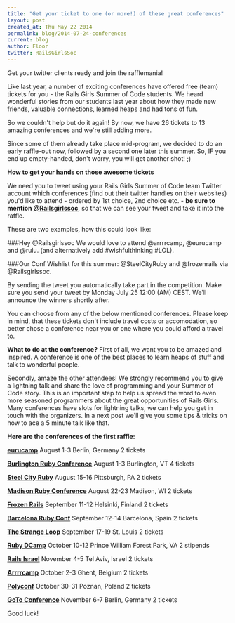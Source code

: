 ```yaml
---
title: "Get your ticket to one (or more!) of these great conferences"
layout: post
created_at: Thu May 22 2014
permalink: blog/2014-07-24-conferences
current: blog
author: Floor
twitter: RailsGirlsSoc
---
```


Get your twitter clients ready and join the rafflemania! 

Like last year, a number of exciting conferences have offered free (team) tickets for you - the Rails Girls Summer of Code students. We heard wonderful stories from our students last year about how they made new friends, valuable connections, learned heaps and had tons of fun. 

So we couldn't help but do it again! By now, we have 26 tickets to 13 amazing conferences and we're still adding more. 

Since some of them already take place mid-program, we decided to do an early raffle-out now, followed by a second one later this summer. So, IF you end up empty-handed, don't worry, you will get another shot! ;)

**How to get your hands on those awesome tickets**

We need you to tweet using your Rails Girls Summer of Code team Twitter account which conferences (find out their twitter handles on their websites) you'd like to attend - ordered by 1st choice, 2nd choice etc. - **be sure to mention [@Railsgirlssoc](http://twitter.com/railsgirlssoc)**, so that we can see your tweet and take it into the raffle. 

These are two examples, how this could look like:

###Hey @Railsgirlssoc We would love to attend @arrrrcamp, @eurucamp and @rulu. 
(and alternatively add #wishfulthinking #LOL). 


###Our Conf Wishlist for this summer: @SteelCityRuby and @frozenrails via @Railsgirlssoc.

By sending the tweet you automatically take part in the competition. Make sure you send your tweet by Monday July 25 12:00 (AM) CEST. We'll announce the winners shortly after.

You can choose from any of the below mentioned conferences. Please keep in mind, that these tickets don't include travel costs or accomodation, so better chose a conference near you or one where you could afford a travel to.

**What to do at the conference?**
First of all, we want you to be amazed and inspired. A conference is one of the best places to learn heaps of stuff and talk to wonderful people. 

Secondly, amaze the other attendees! We strongly recommend you to give a lightning talk and share the love of programming and your Summer of Code story. This is an important step to help us spread the word to even more seasoned programmers about the great opportunities of Rails Girls. Many conferences have slots for lightning talks, we can help you get in touch with the organizers. In a next post we'll give you some tips & tricks on how to ace a 5 minute talk like that.

**Here are the conferences of the first raffle:**

[**eurucamp**](http://2014.eurucamp.org/)
August 1-3
Berlin, Germany
2 tickets

[**Burlington Ruby Conference**](http://2014.eurucamp.org/)
August 1-3
Burlington, VT
4 tickets

[**Steel City Ruby**](http://steelcityruby.org/)
August 15-16
Pittsburgh, PA
2 tickets

[**Madison Ruby Conference**](http://madisonruby.org/)
August 22-23
Madison, WI
2 tickets

[**Frozen Rails**](http://2014.frozenrails.eu/)
September 11-12
Helsinki, Finland
2 tickets

[**Barcelona Ruby Conf**](http://www.baruco.org/)
September 12-14
Barcelona, Spain
2 tickets

[**The Strange Loop**](https://thestrangeloop.com/)
September 17-19
St. Louis
2 tickets

[**Ruby DCamp**](http://rubydcamp.org/)
October 10-12
Prince William Forest Park, VA
2 stipends

[**Rails Israel**](http://railsisrael2014.events.co.il/speakers-list)
November 4-5
Tel Aviv, Israel
2 tickets

[**Arrrrcamp**](http://2014.arrrrcamp.be/)
October 2-3
Ghent, Belgium
2 tickets

[**Polyconf**](http://polyconf.com/)
October 30-31
Poznan, Poland
2 tickets

[**GoTo Conference**](http://gotocon.com/berlin-2014)
November 6-7
Berlin, Germany
2 tickets

Good luck! 